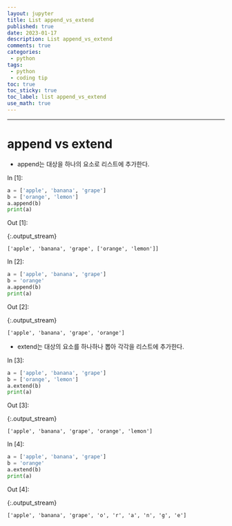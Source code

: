 ```yaml
---
layout: jupyter
title: List append_vs_extend
published: true
date: 2023-01-17
description: List append_vs_extend
comments: true
categories:
 - python
tags:
 - python
 - coding tip
toc: true
toc_sticky: true
toc_label: list append_vs_extend
use_math: true
---
```

---
# append vs extend

* append는 대상을 하나의 요소로 리스트에 추가한다.

<div class="in_prompt">
In&nbsp;[1]:
</div>

<div class="input_area" markdown="1">

```python
a = ['apple', 'banana', 'grape']
b = ['orange', 'lemon']
a.append(b)
print(a)
```

</div>

<div class="output_prompt">
Out&nbsp;[1]:
</div>

{:.output_stream}

```
['apple', 'banana', 'grape', ['orange', 'lemon']]

```

<div class="in_prompt">
In&nbsp;[2]:
</div>

<div class="input_area" markdown="1">

```python
a = ['apple', 'banana', 'grape']
b = 'orange'
a.append(b)
print(a)
```

</div>

<div class="output_prompt">
Out&nbsp;[2]:
</div>

{:.output_stream}

```
['apple', 'banana', 'grape', 'orange']

```

* extend는 대상의 요소를 하나하나 뽑아 각각을 리스트에 추가한다.

<div class="in_prompt">
In&nbsp;[3]:
</div>

<div class="input_area" markdown="1">

```python
a = ['apple', 'banana', 'grape']
b = ['orange', 'lemon']
a.extend(b)
print(a)
```

</div>

<div class="output_prompt">
Out&nbsp;[3]:
</div>

{:.output_stream}

```
['apple', 'banana', 'grape', 'orange', 'lemon']

```

<div class="in_prompt">
In&nbsp;[4]:
</div>

<div class="input_area" markdown="1">

```python
a = ['apple', 'banana', 'grape']
b = 'orange'
a.extend(b)
print(a)
```

</div>

<div class="output_prompt">
Out&nbsp;[4]:
</div>

{:.output_stream}

```
['apple', 'banana', 'grape', 'o', 'r', 'a', 'n', 'g', 'e']

```
